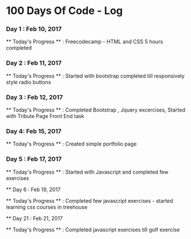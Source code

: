# 100 Days Of Code - Log

### Day 1 : Feb 10, 2017

** Today's Progress ** : Freecodecamp - HTML and CSS 5 hours completed

### Day 2 : Feb 11, 2017

** Today's Progress ** : Started with bootstrap completed till responsively style radio buttons

### Day 3 : Feb 12, 2017

** Today's Progress ** : Completed Bootstrap , Jquery excercises, Started with Tribute Page Front End task

### Day 4: Feb 15, 2017

** Today's Progress ** : Created simple portfolio page

### Day 5 : Feb 17, 2017

** Today's Progress ** : Started with Javascript and completed few exercises

** Day 6 : Feb 19, 2017

** Today's Progress ** : Completed few javascript exercises - started learning css courses in treehouse

** Day 21 : Feb 21, 2017

** Today's Progress ** : Completed javascript exercises till golf exercise